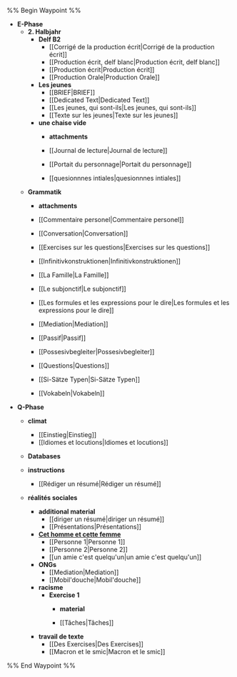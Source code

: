 %% Begin Waypoint %%
- **E-Phase**
	- **2. Halbjahr**
		- **Delf B2**
			- [[Corrigé de la production écrit|Corrigé de la production écrit]]
			- [[Production écrit, delf blanc|Production écrit, delf blanc]]
			- [[Production écrit|Production écrit]]
			- [[Production Orale|Production Orale]]
		- **Les jeunes**
			- [[BRIEF|BRIEF]]
			- [[Dedicated Text|Dedicated Text]]
			- [[Les jeunes, qui sont-ils|Les jeunes, qui sont-ils]]
			- [[Texte sur les jeunes|Texte sur les jeunes]]
		- **une chaise vide**
			- **attachments**

			- [[Journal de lecture|Journal de lecture]]
			- [[Portait du personnage|Portait du personnage]]
			- [[quesionnnes intiales|quesionnnes intiales]]
	- **Grammatik**
		- **attachments**

		- [[Commentaire personel|Commentaire personel]]
		- [[Conversation|Conversation]]
		- [[Exercises sur les questions|Exercises sur les questions]]
		- [[Infinitivkonstruktionen|Infinitivkonstruktionen]]
		- [[La Famille|La Famille]]
		- [[Le subjonctif|Le subjonctif]]
		- [[Les formules et les expressions pour le dire|Les formules et les expressions pour le dire]]
		- [[Mediation|Mediation]]
		- [[Passif|Passif]]
		- [[Possesivbegleiter|Possesivbegleiter]]
		- [[Questions|Questions]]
		- [[Si-Sätze Typen|Si-Sätze Typen]]
		- [[Vokabeln|Vokabeln]]
- **Q-Phase**
	- **climat**
		- [[Einstieg|Einstieg]]
		- [[Idiomes et locutions|Idiomes et locutions]]
	- **Databases**

	- **instructions**
		- [[Rédiger un résumé|Rédiger un résumé]]
	- **réalités sociales**
		- **additional material**
			- [[diriger un résumé|diriger un résumé]]
			- [[Présentations|Présentations]]
		- **[Cet homme et cette femme](./Q-Phase/r%C3%A9alit%C3%A9s%20sociales/Cet%20homme%20et%20cette%20femme/Cet%20homme%20et%20cette%20femme.md)**
			- [[Personne 1|Personne 1]]
			- [[Personne 2|Personne 2]]
			- [[un amie c'est quelqu'un|un amie c'est quelqu'un]]
		- **ONGs**
			- [[Mediation|Mediation]]
			- [[Mobil'douche|Mobil'douche]]
		- **racisme**
			- **Exercise 1**
				- **material**

				- [[Tâches|Tâches]]
		- **travail de texte**
			- [[Des Exercises|Des Exercises]]
			- [[Macron et le smic|Macron et le smic]]

%% End Waypoint %%
